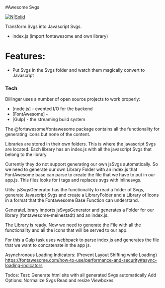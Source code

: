 #Awesome Svgs

[![N|Solid](https://cldup.com/dTxpPi9lDf.thumb.png)](https://nodesource.com/products/nsolid)

Transform Svgs into Javascript Svgs.

* index.js (import fontawesome and own library)

# Features:

* Put Svgs in the Svgs folder and watch them magically convert to Javascript

### Tech

Dillinger uses a number of open source projects to work properly:

* [node.js] - evented I/O for the backend
* [FontAwesome] -
* [Gulp] - the streaming build system

The @fortawesome/fontawesome package contains all the functionality for generating icons but none of the content.

Libraries are stored in their own folders. This is where the javascript Svgs are located. 
Each library has an index.js with all the javascript Svgs that belong to the library.

Currently they do not support generating our own jsSvgs automatically.
So we need to generate our own Library Folder with an index.js that FontAwesome base can parse to create the file that we have to put in our app.js.
This files looks for i tags and replaces svgs with inlinesvgs.

Utils:
jsSvgsGenerator has the functionality to read a folder of Svgs, generate Javascript Svgs and create a LibraryFolder and a Library of Icons in a format that the Fontawesome Base Function can understand.

GenerateLibrary imports jsSvgsGenerator and generates a Folder for our library (fontawesome-meinestadt) and an index.js. 

The Library is ready. Now we need to generate the File with all the functionality and all the icons that will be served to our app.  

For this a Gulp task uses webbpack to parse index.js and generates the file that we want to concatenate in the app js.


Asynchronous Loading Indicators: (Prevent Layout Shifting while Loading)
https://fontawesome.com/how-to-use/performance-and-security#async-loading-indicators

Todos:
Test: Generate html site with all generated Svgs automatically
Add Options:
Normalize Svgs
Read and resize Viewboxes


